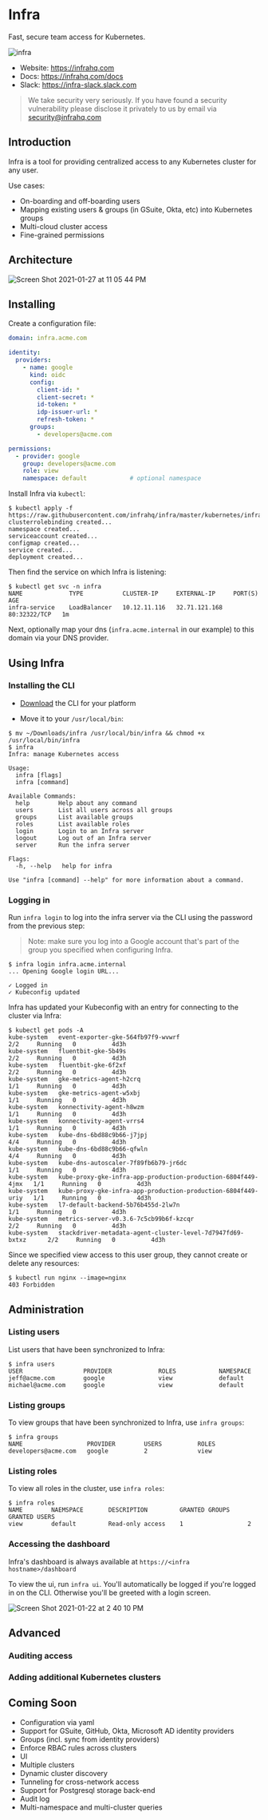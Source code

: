 # Infra

Fast, secure team access for Kubernetes.

![infra](https://user-images.githubusercontent.com/251292/105530843-64cea680-5cb6-11eb-9d97-e3210ef79914.png)

* Website: https://infrahq.com
* Docs: https://infrahq.com/docs
* Slack: https://infra-slack.slack.com

> We take security very seriously. If you have found a security vulnerability please disclose it privately to us by email via [security@infrahq.com](mailto:security@infrahq.com)

## Introduction

Infra is a tool for providing centralized access to any Kubernetes cluster for any user.

Use cases:
* On-boarding and off-boarding users
* Mapping existing users & groups (in GSuite, Okta, etc) into Kubernetes groups
* Multi-cloud cluster access
* Fine-grained permissions

## Architecture

![Screen Shot 2021-01-27 at 11 05 44 PM](https://user-images.githubusercontent.com/251292/106088560-3573cb80-60f4-11eb-8f6f-8ae6688418f4.png)

## Installing

Create a configuration file:

```yaml
domain: infra.acme.com

identity:
  providers:
    - name: google
      kind: oidc
      config: 
        client-id: *
        client-secret: *
        id-token: *
        idp-issuer-url: *
        refresh-token: *
      groups:
        - developers@acme.com

permissions:
  - provider: google
    group: developers@acme.com
    role: view
    namespace: default            # optional namespace
```

Install Infra via `kubectl`:

```
$ kubectl apply -f https://raw.githubusercontent.com/infrahq/infra/master/kubernetes/infra.yaml
clusterrolebinding created...
namespace created...
serviceaccount created...
configmap created...
service created...
deployment created...
```

Then find the service on which Infra is listening:

```
$ kubectl get svc -n infra
NAME             TYPE           CLUSTER-IP     EXTERNAL-IP     PORT(S)        AGE
infra-service    LoadBalancer   10.12.11.116   32.71.121.168   80:32322/TCP   1m
```

Next, optionally map your dns (`infra.acme.internal` in our example) to this domain via your DNS provider.

## Using Infra

### Installing the CLI

* [Download](https://infrahq.com/download) the CLI for your platform

* Move it to your `/usr/local/bin`:

```
$ mv ~/Downloads/infra /usr/local/bin/infra && chmod +x /usr/local/bin/infra
$ infra
Infra: manage Kubernetes access

Usage:
  infra [flags]
  infra [command]

Available Commands:
  help        Help about any command
  users       List all users across all groups
  groups      List available groups
  roles       List available roles
  login       Login to an Infra server
  logout      Log out of an Infra server
  server      Run the infra server

Flags:
  -h, --help   help for infra

Use "infra [command] --help" for more information about a command.
```

### Logging in

Run `infra login` to log into the infra server via the CLI using the password from the previous step:

> Note: make sure you log into a Google account that's part of the group you specified when configuring Infra.

```
$ infra login infra.acme.internal
... Opening Google login URL...

✓ Logged in
✓ Kubeconfig updated
```

Infra has updated your Kubeconfig with an entry for connecting to the cluster via Infra:

```
$ kubectl get pods -A
kube-system   event-exporter-gke-564fb97f9-wvwrf                             2/2     Running   0          4d3h
kube-system   fluentbit-gke-5b49s                                            2/2     Running   0          4d3h
kube-system   fluentbit-gke-6f2xf                                            2/2     Running   0          4d3h
kube-system   gke-metrics-agent-h2crq                                        1/1     Running   0          4d3h
kube-system   gke-metrics-agent-w5xbj                                        1/1     Running   0          4d3h
kube-system   konnectivity-agent-h8wzm                                       1/1     Running   0          4d3h
kube-system   konnectivity-agent-vrrs4                                       1/1     Running   0          4d3h
kube-system   kube-dns-6bd88c9b66-j7jpj                                      4/4     Running   0          4d3h
kube-system   kube-dns-6bd88c9b66-qfwln                                      4/4     Running   0          4d3h
kube-system   kube-dns-autoscaler-7f89fb6b79-jr6dc                           1/1     Running   0          4d3h
kube-system   kube-proxy-gke-infra-app-production-production-6804f449-4jmx   1/1     Running   0          4d3h
kube-system   kube-proxy-gke-infra-app-production-production-6804f449-uriy   1/1     Running   0          4d3h
kube-system   l7-default-backend-5b76b455d-2lw7n                             1/1     Running   0          4d3h
kube-system   metrics-server-v0.3.6-7c5cb99b6f-kzcqr                         2/2     Running   0          4d3h
kube-system   stackdriver-metadata-agent-cluster-level-7d7947fd69-bxtxz      2/2     Running   0          4d3h
```

Since we specified view access to this user group, they cannot create or delete any resources:

```
$ kubectl run nginx --image=nginx
403 Forbidden
```

## Administration

### Listing users

List users that have been synchronized to Infra:

```
$ infra users
USER                 PROVIDER             ROLES            NAMESPACE
jeff@acme.com        google               view             default
michael@acme.com     google               view             default
```

### Listing groups

To view groups that have been synchronized to Infra, use `infra groups`:

```
$ infra groups
NAME                  PROVIDER        USERS          ROLES
developers@acme.com   google          2              view
```

### Listing roles

To view all roles in the cluster, use `infra roles`:

```
$ infra roles
NAME        NAEMSPACE       DESCRIPTION         GRANTED GROUPS     GRANTED USERS
view        default         Read-only access    1                  2
```

### Accessing the dashboard

Infra's dashboard is always available at `https://<infra hostname>/dashboard`

To view the ui, run `infra ui`. You'll automatically be logged if you're logged in on the CLI. Otherwise you'll be greeted with a login screen.

![Screen Shot 2021-01-22 at 2 40 10 PM](https://user-images.githubusercontent.com/251292/105537327-c1828f00-5cbf-11eb-9e8a-00b96678a121.png)


## Advanced

### Auditing access

### Adding additional Kubernetes clusters

## Coming Soon

* Configuration via yaml
* Support for GSuite, GitHub, Okta, Microsoft AD identity providers
* Groups (incl. sync from identity providers)
* Enforce RBAC rules across clusters
* UI
* Multiple clusters
* Dynamic cluster discovery
* Tunneling for cross-network access
* Support for Postgresql storage back-end
* Audit log
* Multi-namespace and multi-cluster queries

